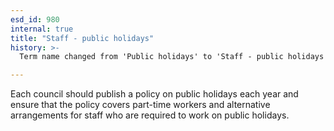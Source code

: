 ```yaml
---
esd_id: 980
internal: true
title: "Staff - public holidays"
history: >-
  Term name changed from 'Public holidays' to 'Staff - public holidays' in version 3.00.  Scope notes added in version 3.01.

---
```


Each council should publish a policy on public holidays each year and ensure that the policy covers part-time workers and alternative arrangements for staff who are required to work on public holidays.


